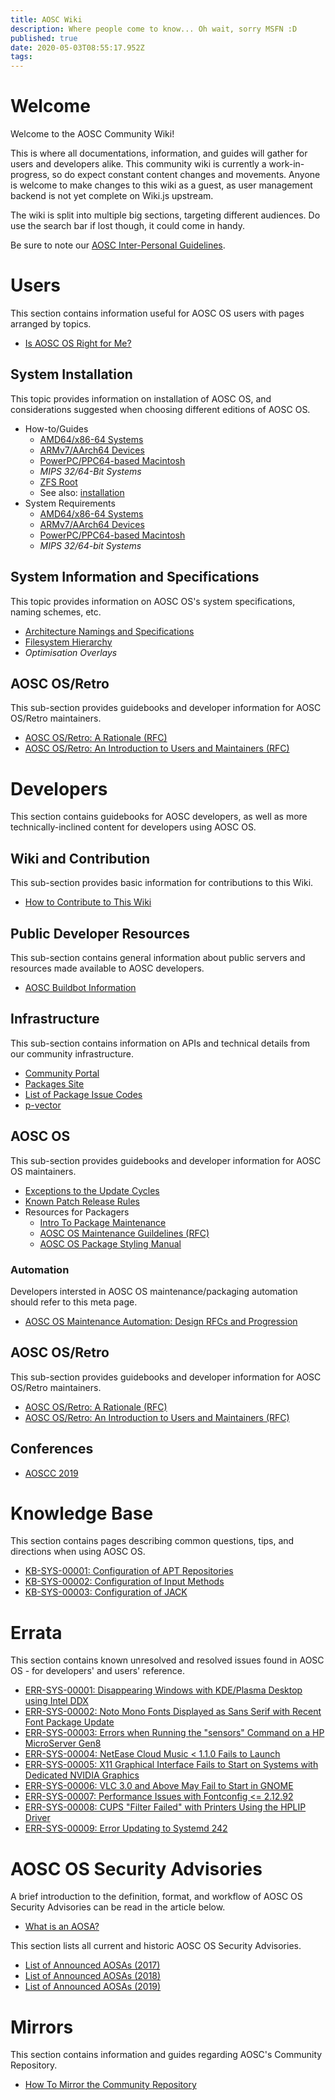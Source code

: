 ```yaml
---
title: AOSC Wiki
description: Where people come to know... Oh wait, sorry MSFN :D
published: true
date: 2020-05-03T08:55:17.952Z
tags: 
---
```


# Welcome

Welcome to the AOSC Community Wiki!

This is where all documentations, information, and guides will gather for users and developers alike. This community wiki is currently a work-in-progress, so do expect constant content changes and movements. Anyone is welcome to make changes to this wiki as a guest, as user management backend is not yet complete on Wiki.js upstream.

The wiki is split into multiple big sections, targeting different audiences. Do use the search bar if lost though, it could come in handy.

Be sure to note our [AOSC Inter-Personal Guidelines](community-guidelines).

# Users

This section contains information useful for AOSC OS users with pages arranged by topics.

- [Is AOSC OS Right for Me?](is-aosc-os-right-for-me)

## System Installation

This topic provides information on installation of AOSC OS, and considerations suggested when choosing different editions of AOSC OS.

- How-to/Guides
	- [AMD64/x86-64 Systems](installation-amd64)
	- [ARMv7/AArch64 Devices](installation-arm)
	- [PowerPC/PPC64-based Macintosh](installation-powermac)
	- *MIPS 32/64-Bit Systems*
	- [ZFS Root](installation-zfs-root)
  - See also: [installation](/t/installation)
- System Requirements
	- [AMD64/x86-64 Systems](/users/installation/amd64-notes-sysreq)
	- [ARMv7/AArch64 Devices](/users/installation/arm-notes-sysreq)
	- [PowerPC/PPC64-based Macintosh](/users/installation/powermac-notes-sysreq)
	- *MIPS 32/64-bit Systems*

## System Information and Specifications

This topic provides information on AOSC OS's system specifications, naming schemes, etc.

- [Architecture Namings and Specifications](/users/information/arch-specs)
- [Filesystem Hierarchy](/users/information/fs-hierarchy)
- *Optimisation Overlays*

## AOSC OS/Retro

This sub-section provides guidebooks and developer information for AOSC OS/Retro maintainers.

- [AOSC OS/Retro: A Rationale (RFC)](aosc-os-retro-rationale)
- [AOSC OS/Retro: An Introduction to Users and Maintainers (RFC)](aosc-os-retro-intro)

# Developers

This section contains guidebooks for AOSC developers, as well as more technically-inclined content for developers using AOSC OS.

## Wiki and Contribution

This sub-section provides basic information for contributions to this Wiki.

- [How to Contribute to This Wiki](developers/how-to-contribute-md)

## Public Developer Resources

This sub-section contains general information about public servers and resources made available to AOSC developers.

- [AOSC Buildbot Information](developers/buildbots)

## Infrastructure

This sub-section contains information on APIs and technical details from our community infrastructure.

- [Community Portal](developers/community-portal)
- [Packages Site](developers/packages-site)
- [List of Package Issue Codes](/developers/list-of-package-issue-codes)
- [p-vector](/developers/p-vector)

## AOSC OS

This sub-section provides guidebooks and developer information for AOSC OS maintainers.

- [Exceptions to the Update Cycles](/developers/aosc-os/cycle-exceptions)
- [Known Patch Release Rules](/developers/aosc-os/known-patch-release-rules)
- Resources for Packagers
	- [Intro To Package Maintenance](/developers/intro-to-package-maintenance)
	- [AOSC OS Maintenance Guildelines (RFC)](/developers/aosc-os-maintenance-guidelines)
	- [AOSC OS Package Styling Manual](/developers/aosc-os-package-styling-manual)
  
### Automation

Developers intersted in AOSC OS maintenance/packaging automation should refer to this meta page.

- [AOSC OS Maintenance Automation: Design RFCs and Progression](/developers/automation/aosc-os-maintenance-automation-design-rfcs-and-progression)

## AOSC OS/Retro

This sub-section provides guidebooks and developer information for AOSC OS/Retro maintainers.

- [AOSC OS/Retro: A Rationale (RFC)](/developers/retro/aosc-os-retro-rationale)
- [AOSC OS/Retro: An Introduction to Users and Maintainers (RFC)](/developers/retro/aosc-os-retro-intro)

## Conferences

- [AOSCC 2019](/aoscc/2019/info)

# Knowledge Base

This section contains pages describing common questions, tips, and directions when using AOSC OS.

- [KB-SYS-00001: Configuration of APT Repositories](/kbs/sys/00001-apt-gen-list)
- [KB-SYS-00002: Configuration of Input Methods](/kbs/sys/00002-imchooser)
- [KB-SYS-00003: Configuration of JACK](/kbs/sys/00003-jack-configuration)

# Errata

This section contains known unresolved and resolved issues found in AOSC OS - for developers' and users' reference.

- [ERR-SYS-00001: Disappearing Windows with KDE/Plasma Desktop using Intel DDX](/err/x11/00001-kde-window-intel-ddx)
- [ERR-SYS-00002: Noto Mono Fonts Displayed as Sans Serif with Recent Font Package Update](/err/x11/00002-noto-mono-font-name-change)
- [ERR-SYS-00003: Errors when Running the "sensors" Command on a HP MicroServer Gen8](/err/x11/00003-sensors-dmesg-error-microserver-gen8)
- [ERR-SYS-00004: NetEase Cloud Music < 1.1.0 Fails to Launch](/err/x11/00004-netease-cloud-music-sandbox-error)
- [ERR-SYS-00005: X11 Graphical Interface Fails to Start on Systems with Dedicated NVIDIA Graphics](/err/x11/00005-nvidia-x-failure-without-nouveau-blacklist)
- [ERR-SYS-00006: VLC 3.0 and Above May Fail to Start in GNOME](/err/x11/00006-vlc-fails-to-launch-in-gnome)
- [ERR-SYS-00007: Performance Issues with Fontconfig <= 2.12.92](/err/x11/00007-fc-cache-performance-issues)
- [ERR-SYS-00008: CUPS "Filter Failed" with Printers Using the HPLIP Driver](/err/x11/00008-hplip-proprietary-plugins-version-mismatch)
- [ERR-SYS-00009: Error Updating to Systemd 242](/err/systemd/00009-error-updating-to-systemd-242)

# AOSC OS Security Advisories

A brief introduction to the definition, format, and workflow of AOSC OS Security Advisories can be read in the article below.

- [What is an AOSA?](/aosa/what-is-an-aosa)

This section lists all current and historic AOSC OS Security Advisories.

- [List of Announced AOSAs (2017)](/aosa/archive/2017)
- [List of Announced AOSAs (2018)](/aosa/archive/2018)
- [List of Announced AOSAs (2019)](/aosa/archive/2019)

# Mirrors

This section contains information and guides regarding AOSC's Community Repository.

- [How To Mirror the Community Repository](/mirrors/how-to)

